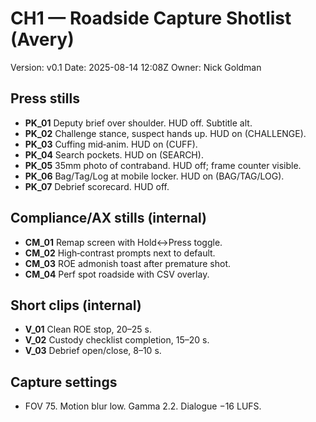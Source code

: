 # CH1 — Roadside Capture Shotlist (Avery)
Version: v0.1
Date: 2025-08-14 12:08Z
Owner: Nick Goldman

## Press stills
- **PK_01** Deputy brief over shoulder. HUD off. Subtitle alt.
- **PK_02** Challenge stance, suspect hands up. HUD on (CHALLENGE).
- **PK_03** Cuffing mid‑anim. HUD on (CUFF).
- **PK_04** Search pockets. HUD on (SEARCH).
- **PK_05** 35mm photo of contraband. HUD off; frame counter visible.
- **PK_06** Bag/Tag/Log at mobile locker. HUD on (BAG/TAG/LOG).
- **PK_07** Debrief scorecard. HUD off.

## Compliance/AX stills (internal)
- **CM_01** Remap screen with Hold↔Press toggle.
- **CM_02** High‑contrast prompts next to default.
- **CM_03** ROE admonish toast after premature shot.
- **CM_04** Perf spot roadside with CSV overlay.

## Short clips (internal)
- **V_01** Clean ROE stop, 20–25 s.
- **V_02** Custody checklist completion, 15–20 s.
- **V_03** Debrief open/close, 8–10 s.

## Capture settings
- FOV 75. Motion blur low. Gamma 2.2. Dialogue −16 LUFS.
